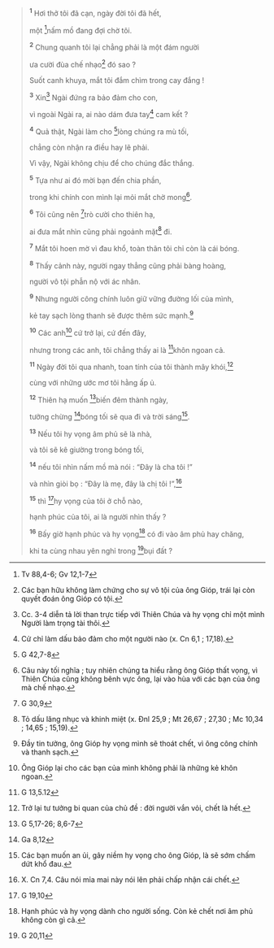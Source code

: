 > <sup><b>1</b></sup> Hơi thở tôi đã cạn, ngày đời tôi đã hết,
>
> một [^1@-9e1ec645-be95-4605-b79c-af4fdce69265]nấm mồ đang đợi chờ tôi.
>
> <sup><b>2</b></sup> Chung quanh tôi lại chẳng phải là một đám người
>
> ưa cười đùa chế nhạo[^1-9e1ec645-be95-4605-b79c-af4fdce69265] đó sao ?
>
> Suốt canh khuya, mắt tôi đắm chìm trong cay đắng !
>
> <sup><b>3</b></sup> Xin[^2-9e1ec645-be95-4605-b79c-af4fdce69265] Ngài đứng ra bảo đảm cho con,
>
> vì ngoài Ngài ra, ai nào dám đưa tay[^3-9e1ec645-be95-4605-b79c-af4fdce69265] cam kết ?
>
> <sup><b>4</b></sup> Quả thật, Ngài làm cho [^2@-9e1ec645-be95-4605-b79c-af4fdce69265]lòng chúng ra mù tối,
>
> chẳng còn nhận ra điều hay lẽ phải.
>
> Vì vậy, Ngài không chịu để cho chúng đắc thắng.
>
> <sup><b>5</b></sup> Tựa như ai đó mời bạn đến chia phần,
>
> trong khi chính con mình lại mỏi mắt chờ mong[^4-9e1ec645-be95-4605-b79c-af4fdce69265].
>
> <sup><b>6</b></sup> Tôi cũng nên [^3@-9e1ec645-be95-4605-b79c-af4fdce69265]trò cười cho thiên hạ,
>
> ai đưa mắt nhìn cũng phải ngoảnh mặt[^5-9e1ec645-be95-4605-b79c-af4fdce69265] đi.
>
> <sup><b>7</b></sup> Mắt tôi hoen mờ vì đau khổ, toàn thân tôi chỉ còn là cái bóng.
>
> <sup><b>8</b></sup> Thấy cảnh này, người ngay thẳng cũng phải bàng hoàng,
>
> người vô tội phẫn nộ với ác nhân.
>
> <sup><b>9</b></sup> Nhưng người công chính luôn giữ vững đường lối của mình,
>
> kẻ tay sạch lòng thanh sẽ được thêm sức mạnh.[^6-9e1ec645-be95-4605-b79c-af4fdce69265]
>
> <sup><b>10</b></sup> Các anh[^7-9e1ec645-be95-4605-b79c-af4fdce69265] cứ trở lại, cứ đến đây,
>
> nhưng trong các anh, tôi chẳng thấy ai là [^4@-9e1ec645-be95-4605-b79c-af4fdce69265]khôn ngoan cả.
>
> <sup><b>11</b></sup> Ngày đời tôi qua nhanh, toan tính của tôi thành mây khói,[^8-9e1ec645-be95-4605-b79c-af4fdce69265]
>
> cùng với những ước mơ tôi hằng ấp ủ.
>
> <sup><b>12</b></sup> Thiên hạ muốn [^5@-9e1ec645-be95-4605-b79c-af4fdce69265]biến đêm thành ngày,
>
> tưởng chừng [^6@-9e1ec645-be95-4605-b79c-af4fdce69265]bóng tối sẽ qua đi và trời sáng[^9-9e1ec645-be95-4605-b79c-af4fdce69265].
>
> <sup><b>13</b></sup> Nếu tôi hy vọng âm phủ sẽ là nhà,
>
> và tôi sẽ kê giường trong bóng tối,
>
> <sup><b>14</b></sup> nếu tôi nhìn nấm mồ mà nói : “Đây là cha tôi !”
>
> và nhìn giòi bọ : “Đây là mẹ, đây là chị tôi !”,[^10-9e1ec645-be95-4605-b79c-af4fdce69265]
>
> <sup><b>15</b></sup> thì [^7@-9e1ec645-be95-4605-b79c-af4fdce69265]hy vọng của tôi ở chỗ nào,
>
> hạnh phúc của tôi, ai là người nhìn thấy ?
>
> <sup><b>16</b></sup> Bấy giờ hạnh phúc và hy vọng[^11-9e1ec645-be95-4605-b79c-af4fdce69265] có đi vào âm phủ hay chăng,
>
> khi ta cùng nhau yên nghỉ trong [^8@-9e1ec645-be95-4605-b79c-af4fdce69265]bụi đất ?

[^1-9e1ec645-be95-4605-b79c-af4fdce69265]: Các bạn hữu không làm chứng cho sự vô tội của ông Gióp, trái lại còn quyết đoán ông Gióp có tội.

[^2-9e1ec645-be95-4605-b79c-af4fdce69265]: Cc. 3-4 diễn tả lời than trực tiếp với Thiên Chúa và hy vọng chỉ một mình Người làm trọng tài thôi.

[^3-9e1ec645-be95-4605-b79c-af4fdce69265]: Cử chỉ làm dấu bảo đảm cho một người nào (x. Cn 6,1 ; 17,18).

[^4-9e1ec645-be95-4605-b79c-af4fdce69265]: Câu này tối nghĩa ; tuy nhiên chúng ta hiểu rằng ông Gióp thất vọng, vì Thiên Chúa cũng không bênh vực ông, lại vào hùa với các bạn của ông mà chế nhạo.

[^5-9e1ec645-be95-4605-b79c-af4fdce69265]: Tỏ dấu lăng nhục và khinh miệt (x. Đnl 25,9 ; Mt 26,67 ; 27,30 ; Mc 10,34 ; 14,65 ; 15,19).

[^6-9e1ec645-be95-4605-b79c-af4fdce69265]: Đầy tin tưởng, ông Gióp hy vọng mình sẽ thoát chết, vì ông công chính và thanh sạch.

[^7-9e1ec645-be95-4605-b79c-af4fdce69265]: Ông Gióp lại cho các bạn của mình không phải là những kẻ khôn ngoan.

[^8-9e1ec645-be95-4605-b79c-af4fdce69265]: Trở lại tư tưởng bi quan của chủ đề : đời người vắn vỏi, chết là hết.

[^9-9e1ec645-be95-4605-b79c-af4fdce69265]: Các bạn muốn an ủi, gây niềm hy vọng cho ông Gióp, là sẽ sớm chấm dứt khổ đau.

[^10-9e1ec645-be95-4605-b79c-af4fdce69265]: X. Cn 7,4. Câu nói mỉa mai này nói lên phải chấp nhận cái chết.

[^11-9e1ec645-be95-4605-b79c-af4fdce69265]: Hạnh phúc và hy vọng dành cho người sống. Còn kẻ chết nơi âm phủ không còn gì cả.

[^1@-9e1ec645-be95-4605-b79c-af4fdce69265]: Tv 88,4-6; Gv 12,1-7

[^2@-9e1ec645-be95-4605-b79c-af4fdce69265]: G 42,7-8

[^3@-9e1ec645-be95-4605-b79c-af4fdce69265]: G 30,9

[^4@-9e1ec645-be95-4605-b79c-af4fdce69265]: G 13,5.12

[^5@-9e1ec645-be95-4605-b79c-af4fdce69265]: G 5,17-26; 8,6-7

[^6@-9e1ec645-be95-4605-b79c-af4fdce69265]: Ga 8,12

[^7@-9e1ec645-be95-4605-b79c-af4fdce69265]: G 19,10

[^8@-9e1ec645-be95-4605-b79c-af4fdce69265]: G 20,11
